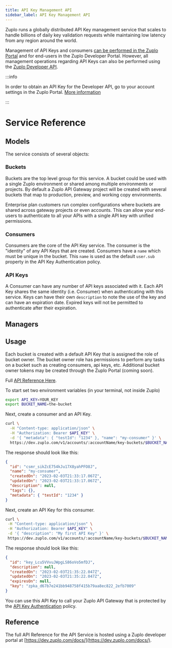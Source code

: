 ```yaml
---
title: API Key Management API
sidebar_label: API Key Management API
---
```


Zuplo runs a globally distributed API Key management service that scales to
handle billions of daily key validation requests while maintaining low latency
from any region around the world.

Management of API Keys and consumers
[can be performed in the Zuplo Portal](./api-key-management.md) and for
end-users in the Zuplo Developer Portal. However, all management operations
regarding API Keys can also be performed using the
[Zuplo Developer API](https://dev.zuplo.com).

:::info

In order to obtain an API Key for the Developer API, go to your account settings
in the Zuplo Portal. [More information](https://dev.zuplo.com/docs/routes/index)

:::

# Service Reference

## Models

The service consists of several objects:

### Buckets

Buckets are the top level group for this service. A bucket could be used with a
single Zuplo environment or shared among multiple environments or projects. By
default a Zuplo API Gateway project will be created with several buckets that
map to production, preview, and working copy environments.

Enterprise plan customers run complex configurations where buckets are shared
across gateway projects or even accounts. This can allow your end-users to
authenticate to all your APIs with a single API key with unified permissions.

### Consumers

Consumers are the core of the API Key service. The consumer is the "identity" of
any API Keys that are created. Consumers have a `name` which must be unique in
the bucket. This `name` is used as the default `user.sub` property in the API
Key Authentication policy.

### API Keys

A Consumer can have any number of API keys associated with it. Each API Key
shares the same identity (i.e. Consumer) when authenticating with this service.
Keys can have their own `description` to note the use of the key and can have an
expiration date. Expired keys will not be permitted to authenticate after their
expiration.

## Managers

## Usage

Each bucket is created with a default API Key that is assigned the role of
bucket owner. The bucket owner role has permissions to perform any tasks on a
bucket such as creating consumers, api keys, etc. Additional bucket owner tokens
may be created through the Zuplo Portal (coming soon).

Full [API Reference Here](https://dev.zuplo.com).

To start set two environment variables (in your terminal, not inside Zuplo)

```bash
export API_KEY=YOUR_KEY
export BUCKET_NAME=the-bucket
```

Next, create a consumer and an API Key.

```bash
curl \
  -H "Content-type: application/json" \
  -H "Authorization: Bearer $API_KEY" \
  -d '{ "metadata": { "testId": "1234" }, "name": "my-consumer" }' \
  https://dev.zuplo.com/v1/accounts/:accountName/key-buckets/$BUCKET_NAME/consumers
```

The response should look like this:

```json
{
  "id": "csmr_sikZcE754kJu17X8yahPFO8J",
  "name": "my-consumer",
  "createdOn": "2023-02-03T21:33:17.067Z",
  "updatedOn": "2023-02-03T21:33:17.067Z",
  "description": null,
  "tags": {},
  "metadata": { "testId": "1234" }
}
```

Next, create an API Key for this consumer.

```bash
curl \
 -H "Content-type: application/json" \
 -H "Authorization: Bearer $API_KEY" \
 -d '{ "description": "My first API Key" }' \
 https://dev.zuplo.com/v1/accounts/:accountName/key-buckets/$BUCKET_NAME/consumers/my-consumer/keys
```

The response should look like this:

```json
{
  "id": "key_Lcu5VVvuJWpgLS86oVo5mfDJ",
  "description": null,
  "createdOn": "2023-02-03T21:35:22.047Z",
  "updatedOn": "2023-02-03T21:35:22.047Z",
  "expiresOn": null,
  "key": "zpka_d67b7e241bb948758f415b79aa8ec822_2efb7009"
}
```

You can use this API Key to call your Zuplo API Gateway that is protected by the
[API Key Authentication](/docs/policies/api-key-inbound) policy.

## Reference

The full API Reference for the API Service is hosted using a Zuplo developer
portal at [https://dev.zuplo.com/docs/](https://dev.zuplo.com/docs/).
